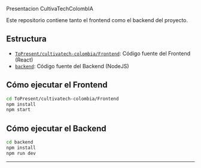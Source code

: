 Presentacion CultivaTechColombIA

Este repositorio contiene tanto el frontend como el backend del proyecto.

## Estructura

- [`ToPresent/cultivatech-colombia/Frontend`](./ToPresent/cultivatech-colombia/Frontend): Código fuente del Frontend (React)
- [`backend`](./backend): Código fuente del Backend (NodeJS)

## Cómo ejecutar el Frontend

```bash
cd ToPresent/cultivatech-colombia/Frontend
npm install
npm start
```

## Cómo ejecutar el Backend

```bash
cd backend
npm install
npm run dev
```

---
